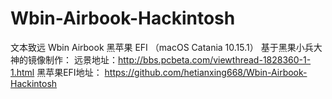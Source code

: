 # Wbin-Airbook-Hackintosh

文本致远 Wbin Airbook 黑苹果 EFI （macOS Catania 10.15.1）
基于黑果小兵大神的镜像制作：
远景地址：http://bbs.pcbeta.com/viewthread-1828360-1-1.html
黑苹果EFI地址：
https://github.com/hetianxing668/Wbin-Airbook-Hackintosh
